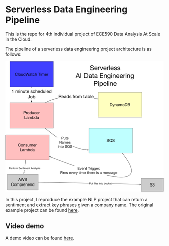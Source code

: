 # Serverless Data Engineering Pipeline

This is the repo for 4th individual project of ECE590 Data Analysis At Scale in the Cloud.

The pipeline of a serverless data engineering project architecture is as follows:

![image1](pipeline.png)

In this project, I reproduce the example NLP project that can return a sentiment and extract key phrases given a company name. The original example project can be found [here](https://github.com/noahgift/awslambda).

## Video demo
A demo video can be found [here](https://youtu.be/WXoTMsFrf1w).

